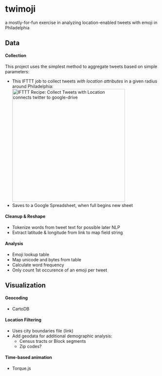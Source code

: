 # twimoji
a mostly-for-fun exercise in analyzing location-enabled tweets with emoji in Philadelphia

## Data
#### Collection
This project uses the simplest method to aggregate tweets based on simple parameters:
- This IFTTT job to collect tweets _with location attributes_ in a given radius around Philadelphia:
<a href="https://ifttt.com/view_embed_recipe/305098-collect-tweets-with-location" target = "_blank" class="embed_recipe embed_recipe-l_28" id= "embed_recipe-305098"><img src= 'https://ifttt.com/recipe_embed_img/305098' alt="IFTTT Recipe: Collect Tweets with Location connects twitter to google-drive" width="370px" style="max-width:100%"/></a><script async type="text/javascript" src= "//ifttt.com/assets/embed_recipe.js"></script>
- Saves to a Google Spreadsheet, when full begins new sheet

#### Cleanup & Reshape
- Tokenize words from tweet text for possible later NLP
- Extract latitude & longitude from link to map field string

#### Analysis
- Emoji lookup table
- Map unicode and bytes from table
- Calculate word frequency
- Only count 1st occurence of an emoji per tweet

## Visualization
#### Geocoding
- CartoDB

#### Location Filtering
- Uses city boundaries file (link)
- Add geodata for additional demographic analysis:
  - Census tracts or Block segments
  - Zip codes?

#### Time-based animation
- Torque.js


